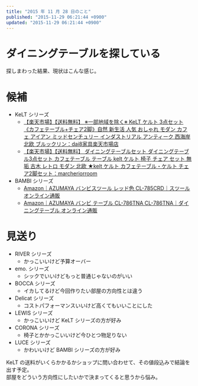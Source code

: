 ```yaml
---
title: "2015 年 11 月 28 日のこと"
published: "2015-11-29 06:21:44 +0900"
updated: "2015-11-29 06:21:44 +0900"
---
```


# ダイニングテーブルを探している

探しまわった結果、現状はこんな感じ。

# 候補

- KeLT シリーズ
    - [【楽天市場】【送料無料】 ※一部地域を除く※ KeLT ケルト 3点セット《カフェテーブル+チェア2脚》自然 新生活 人気 おしゃれ モダン カフェ アイアン ミッドセンチュリー インダストリアル アンティーク 西海岸 北欧 ブルックリン：dai8家具楽天市場店](https://item.rakuten.co.jp/dai8/kelt-cafe_table-set/)
    - [【楽天市場】【送料無料】 ダイニングテーブルセット ダイニングテーブル3点セット カフェテーブル テーブル kelt ケルト 椅子 チェア セット 無垢 古木 レトロ モダン 北欧 ★kelt ケルト カフェテーブル・ケルト チェア2脚セット：marcheriorroom](https://item.rakuten.co.jp/marcheriorroom/ma-0001/)
- BAMBI シリーズ
    - [Amazon｜AZUMAYA バンビスツール レッド色 CL-785CRD｜スツール オンライン通販](https://www.amazon.co.jp/dp/B007ACZ2SG)
    - [Amazon｜AZUMAYA バンビ テーブル CL-786TNA CL-786TNA｜ダイニングテーブル オンライン通販](https://www.amazon.co.jp/dp/B004Y3GX96)

# 見送り

- RIVER シリーズ
    - かっこいいけど予算オーバー
- emo. シリーズ
    - シックでいいけどもっと普通じゃないのがいい
- BOCCA シリーズ
    - イカしてるけど今回作りたい部屋の方向性とは違う
- Delicat シリーズ
    - コストパフォーマンスいいけど高くてもいいことにした
- LEWIS シリーズ
    - かっこいいけど KeLT シリーズの方が好み
- CORONA シリーズ
    - 椅子とかかっこいいけど今ひとつ物足りない
- LUCE シリーズ
    - かわいいけど BAMBI シリーズの方が好み

KeLT の送料がいくらかかるかショップに問い合わせて、その値段込みで結論を出す予定。  
部屋をどういう方向性にしたいかで決まってくると思うから悩み。
